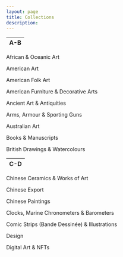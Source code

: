 ```yaml
---
layout: page
title: Collections
description:
---
```



| A-B |
|----------|



African & Oceanic Art

American Art

American Folk Art

American Furniture & Decorative Arts

Ancient Art & Antiquities

Arms, Armour & Sporting Guns

Australian Art

Books & Manuscripts

British Drawings & Watercolours



| C-D |
|-----------|




Chinese Ceramics & Works of Art

Chinese Export

Chinese Paintings

Clocks, Marine Chronometers & Barometers

Comic Strips (Bande Dessinée) & Illustrations

Design

Digital Art & NFTs